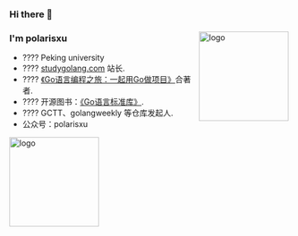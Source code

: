 ### Hi there 👋
<img src="https://github-readme-stats.vercel.app/api?username=polaris1119&show_icons=true" alt="logo" height="160" align="right" style="margin: 5px; margin-bottom: 20px;" />
 
### I'm polarisxu
- ???? Peking university
- ???? [studygolang.com](https://studygolang.com) 站长.
- ???? [《Go语言编程之旅：一起用Go做项目》](https://u.jd.com/RMSbOS)合著者.
- ???? 开源图书：[《Go语言标准库》](https://github.com/polaris1119/The-Golang-Standard-Library-by-Example).
- ???? GCTT、golangweekly 等仓库发起人.
- 公众号：polarisxu
<img src="https://github-profile-trophy.vercel.app/?username=polaris1119&theme=flat&column=7" alt="logo" height="160" align="center" style="margin: auto; margin-bottom: 20px;" />
<!--
**dailonggang/dailonggang** is a ✨ _special_ ✨ repository because its `README.md` (this file) appears on your GitHub profile.

Here are some ideas to get you started:

- 🔭 I’m currently working on ...
- 🌱 I’m currently learning ...
- 👯 I’m looking to collaborate on ...
- 🤔 I’m looking for help with ...
- 💬 Ask me about ...
- 📫 How to reach me: ...
- 😄 Pronouns: ...
- ⚡ Fun fact: ...
-->
